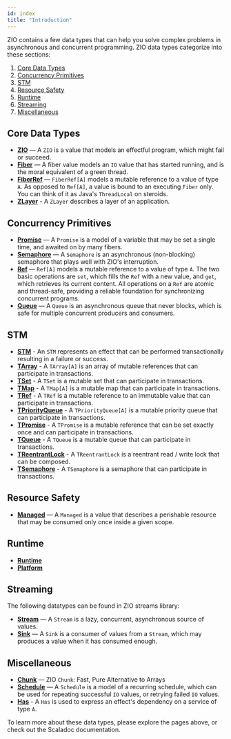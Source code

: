 ```yaml
---
id: index
title: "Introduction"
---
```


ZIO contains a few data types that can help you solve complex problems in asynchronous and concurrent programming. ZIO data types categorize into these sections:

1. [Core Data Types](#core-data-types)
2. [Concurrency Primitives](#concurrency-primitives)
3. [STM](#stm)
4. [Resource Safety](#resource-safety)
5. [Runtime](#runtime)
6. [Streaming](#streaming)
7. [Miscellaneous](#miscellaneous)

## Core Data Types
 - **[ZIO](core/io.md)** — A `ZIO` is a value that models an effectful program, which might fail or succeed.
 - **[Fiber](core/fiber.md)** — A fiber value models an `IO` value that has started running, and is the moral equivalent of a green thread.
 - **[FiberRef](core/fiberref.md)** — `FiberRef[A]` models a mutable reference to a value of type `A`. As opposed to `Ref[A]`, a value is bound to an executing `Fiber` only.  You can think of it as Java's `ThreadLocal` on steroids.
 - **[ZLayer](core/zlayer.md)** - A `ZLayer` describes a layer of an application.
 
## Concurrency Primitives
 - **[Promise](concurrency/promise.md)** — A `Promise` is a model of a variable that may be set a single time, and awaited on by many fibers.
 - **[Semaphore](concurrency/semaphore.md)** — A `Semaphore` is an asynchronous (non-blocking) semaphore that plays well with ZIO's interruption.
 - **[Ref](concurrency/ref.md)** — `Ref[A]` models a mutable reference to a value of type `A`. The two basic operations are `set`, which fills the `Ref` with a new value, and `get`, which retrieves its current content. All operations on a `Ref` are atomic and thread-safe, providing a reliable foundation for synchronizing concurrent programs.
 - **[Queue](concurrency/queue.md)** — A `Queue` is an asynchronous queue that never blocks, which is safe for multiple concurrent producers and consumers.

## STM
 - **[STM](stm/stm.md)** - An `STM` represents an effect that can be performed transactionally resulting in a failure or success.
 - **[TArray](stm/tarray.md)** - A `TArray[A]` is an array of mutable references that can participate in transactions.
 - **[TSet](stm/tset.md)** - A `TSet` is a mutable set that can participate in transactions.
 - **[TMap](stm/tmap.md)** - A `TMap[A]` is a mutable map that can participate in transactions.
 - **[TRef](stm/tref.md)** - A `TRef` is a mutable reference to an immutable value that can participate in transactions.
 - **[TPriorityQueue](stm/tpriorityqueue.md)** - A `TPriorityQueue[A]` is a mutable priority queue that can participate in transactions.
 - **[TPromise](stm/tpromise.md)** - A `TPromise` is a mutable reference that can be set exactly once and can participate in transactions.
 - **[TQueue](stm/tqueue.md)** - A `TQueue` is a mutable queue that can participate in transactions.
 - **[TReentrantLock](stm/treentrantlock.md)** - A `TReentrantLock` is a reentrant read / write lock that can be composed.
 - **[TSemaphore](stm/tsemaphore.md)** - A `TSemaphore` is a semaphore that can participate in transactions.
 
 ## Resource Safety
 - **[Managed](resource/managed.md)** — A `Managed` is a value that describes a perishable resource that may be consumed only once inside a given scope.
 
## Runtime
 - **[Runtime](runtime.md)**
 - **[Platform](platform.md)**
 
## Streaming
The following datatypes can be found in ZIO streams library:
 - **[Stream](stream/stream.md)** — A `Stream` is a lazy, concurrent, asynchronous source of values.
 - **[Sink](stream/sink.md)** — A `Sink` is a consumer of values from a `Stream`, which may produces a value when it has consumed enough.
 
## Miscellaneous
 - **[Chunk](misc/chunk.md)** — ZIO `Chunk`: Fast, Pure Alternative to Arrays
 - **[Schedule](misc/schedule.md)** — A `Schedule` is a model of a recurring schedule, which can be used for repeating successful `IO` values, or retrying failed `IO` values.
 - **[Has](misc/has.md)** - A `Has` is used to express an effect's dependency on a service of type `A`.

To learn more about these data types, please explore the pages above, or check out the Scaladoc documentation.

